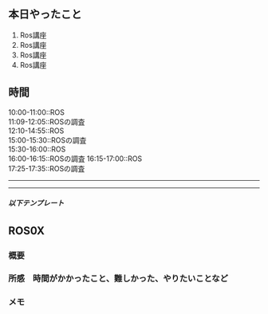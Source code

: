 ## 本日やったこと
1. Ros講座
2. Ros講座
3. Ros講座
4. Ros講座

## 時間
10:00-11:00::ROS\
11:09-12:05::ROSの調査\
12:10-14:55::ROS\
15:00-15:30::ROSの調査\
15:30-16:00::ROS\
16:00-16:15::ROSの調査
16:15-17:00::ROS\
17:25-17:35::ROSの調査

---
---
##### 以下テンプレート
## ROS0X　
### 概要
<!-- 何をするもの、方法と結果を３行程度 -->

### 所感　時間がかかったこと、難しかった、やりたいことなど
<!-- 
[解決/未解決/所感/疑問/参考など]
[参考][記事名](URL)
 -->
### メモ
<!--
'''
プログラムを書く
'''
-->